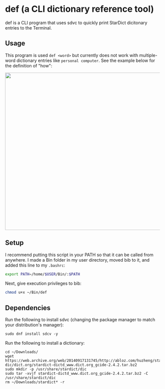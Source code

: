 # def (a CLI dictionary reference tool)

def is a CLI program that uses sdvc to quickly print StarDict dicitonary entries to the Terminal.

## Usage

This program is used `def <word>` but currently does not work with multiple-word dictionary entries like `personal computer`. See the example below for the definition of "how":

<p align=center><img src="https://github.com/user-attachments/assets/519b507b-6736-4aec-b496-1adc21c30c8f" width="512"></p>

## Setup

I recommend putting this script in your PATH so that it can be called from anywhere. I made a Bin folder in my user directory, moved bib to it, and added this line to my `.bashrc`:

```bash
export PATH=/home/$USER/Bin/:$PATH
```

Next, give execution privileges to bib:

```bash
chmod u+x ~/Bin/def
```

## Dependencies

Run the following to install sdvc (changing the package manager to match your distribution's manager):

```
sudo dnf install sdcv -y
```

Run the following to install a dictionary:

```
cd ~/Downloads/
wget https://web.archive.org/web/20140917131745/http://abloz.com/huzheng/stardict-dic/dict.org/stardict-dictd_www.dict.org_gcide-2.4.2.tar.bz2
sudo mkdir -p /usr/share/stardict/dic
sudo tar -xvjf stardict-dictd_www.dict.org_gcide-2.4.2.tar.bz2 -C /usr/share/stardict/dic
rm ~/Downloads/stardict* -r
```
